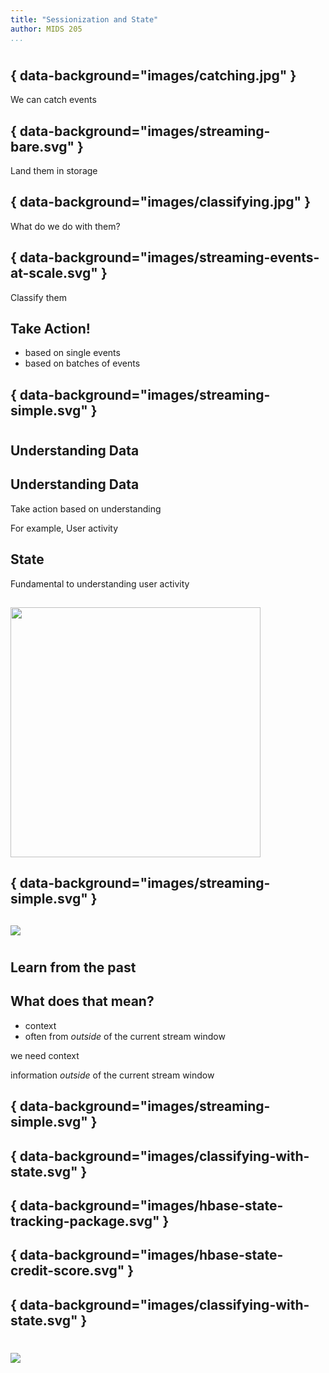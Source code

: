 ```yaml
---
title: "Sessionization and State"
author: MIDS 205
...
```


#
## { data-background="images/catching.jpg" }

<div class="notes">
We can catch events
</div>

## { data-background="images/streaming-bare.svg" }

<div class="notes">
Land them in storage
</div>

## { data-background="images/classifying.jpg" }

<div class="notes">
What do we do with them?
</div>

## { data-background="images/streaming-events-at-scale.svg" }

<div class="notes">
Classify them
</div>

## Take Action!

- based on single events
- based on batches of events

## { data-background="images/streaming-simple.svg" }


#
## Understanding Data

## Understanding Data

Take action based on understanding

<div class="notes">
For example, User activity
</div>

## State

Fundamental to understanding user activity

##

<img height="400px" src="images/package-state.jpg"/>

## { data-background="images/streaming-simple.svg" }

##

![](images/play-state.jpg)


#
## Learn from the past

## What does that mean?

- context
- often from _outside_ of the current stream window

<div class="notes">
we need context

information _outside_ of the current stream window
</div>

## { data-background="images/streaming-simple.svg" }


## { data-background="images/classifying-with-state.svg" }


## { data-background="images/hbase-state-tracking-package.svg" }


## { data-background="images/hbase-state-credit-score.svg" }


## { data-background="images/classifying-with-state.svg" }

#

<img class="logo" src="images/berkeley-school-of-information-logo.png"/>
